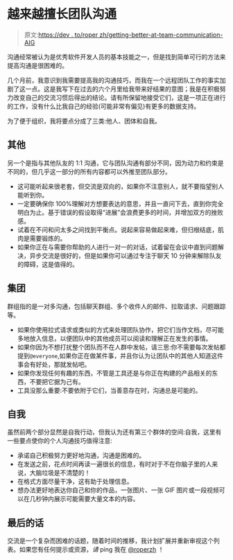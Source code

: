 # 越来越擅长团队沟通

> 原文:[https://dev . to/roper zh/getting-better-at-team-communication-AIG](https://dev.to/roperzh/getting-better-at-team-communication-aig)

沟通经常被认为是优秀软件开发人员的基本技能之一，但是找到简单可行的方法来提高沟通是很困难的。

几个月前，我意识到我需要提高我的沟通技巧，而我在一个远程团队工作的事实加剧了这一点。这是我写下在过去的六个月里给我带来好结果的意图；我是在积极努力改变自己的交流习惯后得出的结论。请有所保留地接受它们，这是一项正在进行的工作，没有什么比我自己的经验(可能非常有偏见)有更多的数据支持。

为了便于组织，我将要点分成了三类:他人、团体和自我。

## 其他

另一个是指与其他队友的 1:1 沟通，它与团队沟通有部分不同，因为动力和约束是不同的，但几乎这一部分的所有内容都可以外推至团队部分。

*   这可能听起来很老套，但交流是双向的，如果你不注意别人，就不要指望别人能听到你。
*   一定要确保你 100%理解对方想要表达的意思，并且一直问下去，直到你完全明白为止。基于错误的假设取得“进展”会浪费更多的时间，并增加双方的挫败感。
*   试着在不问和问太多之间找到平衡点。说起来容易做起来难，但归根结底，肌肉是需要锻炼的。
*   如果你正在与需要你帮助的人进行一对一的对话，试着留在会议中直到问题解决，异步交流是很好的，但是如果你可以通过专注于聊天 10 分钟来解除队友的障碍，这是值得的。

## 集团

群组指的是一对多沟通，包括聊天群组、多个收件人的邮件、拉取请求、问题跟踪等。

*   如果你使用拉式请求或类似的方式来处理团队协作，把它们当作文档，尽可能多地放入信息，以便团队中的其他成员可以阅读和理解正在发生的事情。
*   如果你因为不想打扰整个团队而不在人群中发帖，请三思:你不需要每次发帖都提到`@everyone`,如果你正在做某件事，并且你认为让团队中的其他人知道这件事会有好处，那就发帖吧。
*   如果你发现任何有趣的东西，不管是工具还是与你正在构建的产品相关的东西，不要把它据为己有。
*   工具没那么重要:不要依附于它们，当善意存在时，沟通总是可能的。

## 自我

虽然前两个部分显然是自我行动，但我认为还有第三个群体的空间:自我，这里有一些要点使你的个人沟通技巧值得注意:

*   承诺自己积极努力更好地沟通，沟通是困难的。
*   在发送之前，花点时间再读一遍很长的信息，有时对于不在你脑子里的人来说，大脑垃圾是不清楚的！
*   在格式方面尽量干净，这有助于处理信息。
*   想办法更好地表达你自己和你的作品，一张图片、一张 GIF 图片或一段视频可以在几秒钟内展示可能需要大量文本的内容。

## 最后的话

交流是一个复杂而困难的话题，随着时间的推移，我计划扩展并重新审视这个列表。如果您有任何提示或资源，*请* ping 我在 [@roperzh](https://twitter.com/roperzh) ！